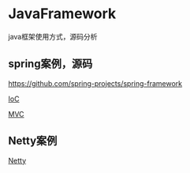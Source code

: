 # JavaFramework
 java框架使用方式，源码分析

## spring案例，源码
https://github.com/spring-projects/spring-framework

[IoC](./spring/)

[MVC](./springMVC/)

## Netty案例
[Netty](./netty/)